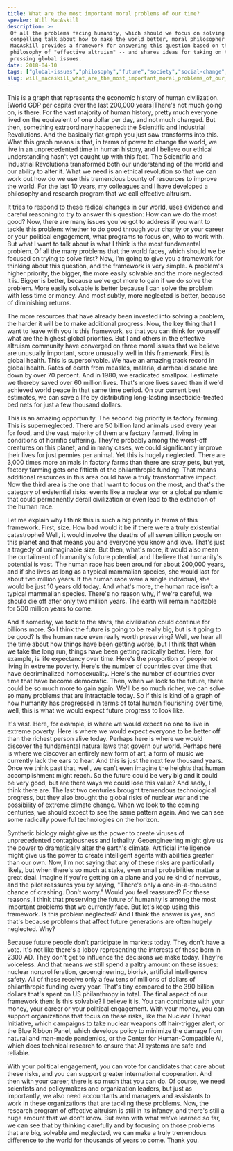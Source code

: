```yaml
---
title: What are the most important moral problems of our time?
speaker: Will MacAskill
description: >-
 Of all the problems facing humanity, which should we focus on solving first? In a
 compelling talk about how to make the world better, moral philosopher Will
 MacAskill provides a framework for answering this question based on the
 philosophy of "effective altruism" -- and shares ideas for taking on three
 pressing global issues.
date: 2018-04-10
tags: ["global-issues","philosophy","future","society","social-change","philanthropy","morality"]
slug: will_macaskill_what_are_the_most_important_moral_problems_of_our_time
---
```


This is a graph that represents the economic history of human civilization.[World GDP per
capita over the last 200,000 years]There's not much going on, is there. For the vast
majority of human history, pretty much everyone lived on the equivalent of one dollar per
day, and not much changed. But then, something extraordinary happened: the Scientific and
Industrial Revolutions. And the basically flat graph you just saw transforms into this.
What this graph means is that, in terms of power to change the world, we live in an
unprecedented time in human history, and I believe our ethical understanding hasn't yet
caught up with this fact. The Scientific and Industrial Revolutions transformed both our
understanding of the world and our ability to alter it. What we need is an ethical
revolution so that we can work out how do we use this tremendous bounty of resources to
improve the world. For the last 10 years, my colleagues and I have developed a philosophy
and research program that we call effective altruism.

It tries to respond to these radical changes in our world, uses evidence and careful
reasoning to try to answer this question: How can we do the most good? Now, there are many
issues you've got to address if you want to tackle this problem: whether to do good
through your charity or your career or your political engagement, what programs to focus
on, who to work with. But what I want to talk about is what I think is the most
fundamental problem. Of all the many problems that the world faces, which should we be
focused on trying to solve first? Now, I'm going to give you a framework for thinking
about this question, and the framework is very simple. A problem's higher priority, the
bigger, the more easily solvable and the more neglected it is. Bigger is better, because
we've got more to gain if we do solve the problem. More easily solvable is better because
I can solve the problem with less time or money. And most subtly, more neglected is
better, because of diminishing returns.

The more resources that have already been invested into solving a problem, the harder it
will be to make additional progress. Now, the key thing that I want to leave with you is
this framework, so that you can think for yourself what are the highest global priorities.
But I and others in the effective altruism community have converged on three moral issues
that we believe are unusually important, score unusually well in this framework. First is
global health. This is supersolvable. We have an amazing track record in global health.
Rates of death from measles, malaria, diarrheal disease are down by over 70 percent. And
in 1980, we eradicated smallpox. I estimate we thereby saved over 60 million lives. That's
more lives saved than if we'd achieved world peace in that same time period. On our
current best estimates, we can save a life by distributing long-lasting
insecticide-treated bed nets for just a few thousand dollars.

This is an amazing opportunity. The second big priority is factory farming. This is
superneglected. There are 50 billion land animals used every year for food, and the vast
majority of them are factory farmed, living in conditions of horrific suffering. They're
probably among the worst-off creatures on this planet, and in many cases, we could
significantly improve their lives for just pennies per animal. Yet this is hugely
neglected. There are 3,000 times more animals in factory farms than there are stray pets,
but yet, factory farming gets one fiftieth of the philanthropic funding. That means
additional resources in this area could have a truly transformative impact. Now the third
area is the one that I want to focus on the most, and that's the category of existential
risks: events like a nuclear war or a global pandemic that could permanently derail
civilization or even lead to the extinction of the human race.

Let me explain why I think this is such a big priority in terms of this framework. First,
size. How bad would it be if there were a truly existential catastrophe? Well, it would
involve the deaths of all seven billion people on this planet and that means you and
everyone you know and love. That's just a tragedy of unimaginable size. But then, what's
more, it would also mean the curtailment of humanity's future potential, and I believe
that humanity's potential is vast. The human race has been around for about 200,000 years,
and if she lives as long as a typical mammalian species, she would last for about two
million years. If the human race were a single individual, she would be just 10 years old
today. And what's more, the human race isn't a typical mammalian species. There's no
reason why, if we're careful, we should die off after only two million years. The earth
will remain habitable for 500 million years to come.

And if someday, we took to the stars, the civilization could continue for billions more. So
I think the future is going to be really big, but is it going to be good? Is the human
race even really worth preserving? Well, we hear all the time about how things have been
getting worse, but I think that when we take the long run, things have been getting
radically better. Here, for example, is life expectancy over time. Here's the proportion
of people not living in extreme poverty. Here's the number of countries over time that
have decriminalized homosexuality. Here's the number of countries over time that have
become democratic. Then, when we look to the future, there could be so much more to gain
again. We'll be so much richer, we can solve so many problems that are intractable
today. So if this is kind of a graph of how humanity has progressed in terms of total human
flourishing over time, well, this is what we would expect future progress to look
like.

It's vast. Here, for example, is where we would expect no one to live in extreme poverty.
Here is where we would expect everyone to be better off than the richest person alive
today. Perhaps here is where we would discover the fundamental natural laws that govern
our world. Perhaps here is where we discover an entirely new form of art, a form of music
we currently lack the ears to hear. And this is just the next few thousand years. Once we
think past that, well, we can't even imagine the heights that human accomplishment might
reach. So the future could be very big and it could be very good, but are there ways we
could lose this value? And sadly, I think there are. The last two centuries brought
tremendous technological progress, but they also brought the global risks of nuclear war
and the possibility of extreme climate change. When we look to the coming centuries, we
should expect to see the same pattern again. And we can see some radically powerful
technologies on the horizon.

Synthetic biology might give us the power to create viruses of unprecedented
contagiousness and lethality. Geoengineering might give us the power to dramatically alter
the earth's climate. Artificial intelligence might give us the power to create intelligent
agents with abilities greater than our own. Now, I'm not saying that any of these risks
are particularly likely, but when there's so much at stake, even small probabilities
matter a great deal. Imagine if you're getting on a plane and you're kind of nervous, and
the pilot reassures you by saying, "There's only a one-in-a-thousand chance of crashing.
Don't worry." Would you feel reassured? For these reasons, I think that preserving the
future of humanity is among the most important problems that we currently face. But let's
keep using this framework. Is this problem neglected? And I think the answer is yes, and
that's because problems that affect future generations are often hugely neglected.
Why?

Because future people don't participate in markets today. They don't have a vote. It's not
like there's a lobby representing the interests of those born in 2300 AD. They don't get
to influence the decisions we make today. They're voiceless. And that means we still spend
a paltry amount on these issues: nuclear nonproliferation, geoengineering, biorisk,
artificial intelligence safety. All of these receive only a few tens of millions of
dollars of philanthropic funding every year. That's tiny compared to the 390 billion
dollars that's spent on US philanthropy in total. The final aspect of our framework then:
Is this solvable? I believe it is. You can contribute with your money, your career or your
political engagement. With your money, you can support organizations that focus on these
risks, like the Nuclear Threat Initiative, which campaigns to take nuclear weapons off
hair-trigger alert, or the Blue Ribbon Panel, which develops policy to minimize the damage
from natural and man-made pandemics, or the Center for Human-Compatible AI, which does
technical research to ensure that AI systems are safe and reliable.

With your political engagement, you can vote for candidates that care about these risks,
and you can support greater international cooperation. And then with your career, there is
so much that you can do. Of course, we need scientists and policymakers and organization
leaders, but just as importantly, we also need accountants and managers and assistants to
work in these organizations that are tackling these problems. Now, the research program of
effective altruism is still in its infancy, and there's still a huge amount that we don't
know. But even with what we've learned so far, we can see that by thinking carefully and
by focusing on those problems that are big, solvable and neglected, we can make a truly
tremendous difference to the world for thousands of years to come. Thank
you.

<!--
ad_duration=3.33
comment_count=72
event="TED2018"
external_start_time=0
has_talk_citation=1
intro_duration=11.82
is_subtitle_required="False"
is_talk_featured="True"
language="en"
language_swap="False"
native_language="en"
number_of_related_talks=6
number_of_speakers=1
number_of_subtitled_videos=24
number_of_tags=7
number_of_talk_download_languages=24
number_of_talk_more_resources=1
number_of_talk_recommendations=2
number_of_talks_take_actions=0
post_ad_duration=0.83
published_timestamp="2018-09-12 14:42:53"
recording_date="2018-04-10"
speaker_description="Moral philosopher, writer"
speaker_is_published=1
speaker_name="Will MacAskill"
talk_name="What are the most important moral problems of our time?"
talk_recommendations_blurb="More resources curated by Will MacAskill"
talks_tags=["global-issues","philosophy","future","society","social-change","philanthropy","morality"]
talks_take_action=[]
url_audio="https://download.ted.com/talks/WillMacAskill_2018.mp3?apikey=acme-roadrunner"
url_photo_speaker="https://pe.tedcdn.com/images/ted/394ba037710b7da65f970881fb11a6684b897973_254x191.jpg"
url_photo_talk="https://s3.amazonaws.com/talkstar-photos/uploads/887c76fa-24af-446f-a5fd-cf81c09062ea/WillMacAskill_2018-embed.jpg"
url_webpage="https://www.ted.com/talks/will_macaskill_what_are_the_most_important_moral_problems_of_our_time"
video_type_name="TED Stage Talk"
-->